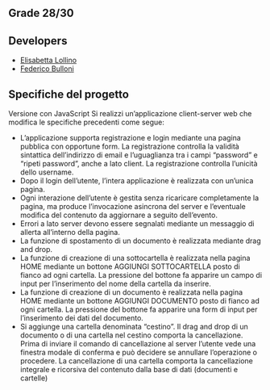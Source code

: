 ## Grade 28/30

## Developers
* [Elisabetta Lollino](https://github.com/Elylo15)
* [Federico Bulloni](https://github.com/Bull0)

## Specifiche del progetto
Versione con JavaScript
 Si realizzi un’applicazione client-server web che modifica le specifiche precedenti come segue:
 * L’applicazione supporta registrazione e login mediante una pagina pubblica con opportune form.
   La registrazione controlla la validità sintattica dell’indirizzo di email e l’uguaglianza tra i campi “password” e “ripeti password”, anche a lato client.
   La registrazione controlla l’unicità dello username.
 * Dopo il login dell’utente, l’intera applicazione è realizzata con un’unica pagina.
 * Ogni interazione dell’utente è gestita senza ricaricare completamente la pagina, ma produce l’invocazione asincrona del server e l’eventuale modifica del contenuto da aggiornare a seguito dell’evento.
 * Errori a lato server devono essere segnalati mediante un messaggio di allerta all’interno della pagina.
 * La funzione di spostamento di un documento è realizzata mediante drag and drop.
 * La funzione di creazione di una sottocartella è realizzata nella pagina HOME mediante un bottone AGGIUNGI SOTTOCARTELLA posto di fianco ad ogni cartella. La pressione del bottone fa apparire un campo di input per l’inserimento del nome della cartella da inserire.
 * La funzione di creazione di un documento è realizzata nella pagina HOME mediante un bottone AGGIUNGI DOCUMENTO posto di fianco ad ogni cartella. La pressione del bottone fa apparire una form di input per l’inserimento dei dati del documento.
 * Si aggiunge una cartella denominata “cestino”. Il drag and drop di un documento o di una cartella nel cestino comporta la cancellazione. Prima di inviare il comando di cancellazione al server l’utente vede una finestra modale di conferma e può decidere se annullare l’operazione o procedere.
   La cancellazione di una cartella comporta la cancellazione integrale e ricorsiva del contenuto dalla base di dati (documenti e cartelle)
